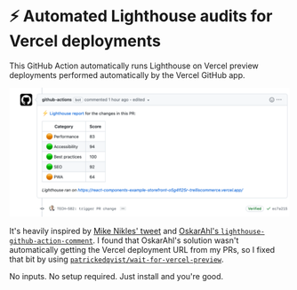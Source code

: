 # ⚡️ Automated Lighthouse audits for Vercel deployments

This GitHub Action automatically runs Lighthouse on Vercel preview deployments performed automatically by the Vercel GitHub app.

![Screenshot showing the Lighthouse score as generated by this GitHub Action](https://github.com/TrellisCommerce/vercel-lighthouse-score-action/blob/master/static/img/screenshot.png?raw=true)

It's heavily inspired by [Mike Nikles' tweet](https://twitter.com/mikenikles/status/1272138850333327360/photo/2) and [OskarAhl's `lighthouse-github-action-comment`](https://github.com/OskarAhl/Lighthouse-github-action-comment). I found that OskarAhl's solution wasn't automatically getting the Vercel deployment URL from my PRs, so I fixed that bit by using [`patrickedqvist/wait-for-vercel-preview`](https://github.com/patrickedqvist/wait-for-vercel-preview).

No inputs. No setup required. Just install and you're good.
